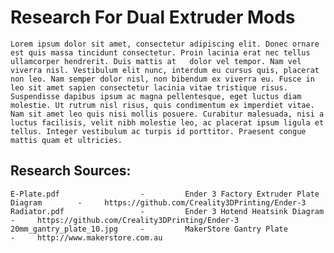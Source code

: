 # Research For Dual Extruder Mods
    Lorem ipsum dolor sit amet, consectetur adipiscing elit. Donec ornare est quis massa tincidunt consectetur. Proin lacinia erat nec tellus ullamcorper hendrerit. Duis mattis at   dolor vel tempor. Nam vel viverra nisl. Vestibulum elit nunc, interdum eu cursus quis, placerat non leo. Nam semper dolor nisl, non bibendum ex viverra eu. Fusce in leo sit amet sapien consectetur lacinia vitae tristique risus. Suspendisse dapibus ipsum ac magna pellentesque, eget luctus diam molestie. Ut rutrum nisl risus, quis condimentum ex imperdiet vitae. Nam sit amet leo quis nisi mollis posuere. Curabitur malesuada, nisi a luctus facilisis, velit nibh molestie leo, ac placerat ipsum ligula et tellus. Integer vestibulum ac turpis id porttitor. Praesent congue mattis quam et ultricies. 

## Research Sources:
    E-Plate.pdf                  -         Ender 3 Factory Extruder Plate Diagram        -     https://github.com/Creality3DPrinting/Ender-3
    Radiator.pdf                 -         Ender 3 Hotend Heatsink Diagram               -     https://github.com/Creality3DPrinting/Ender-3
    20mm_gantry_plate_10.jpg     -         MakerStore Gantry Plate                       -     http://www.makerstore.com.au

